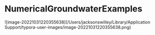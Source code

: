 # NumericalGroundwaterExamples

![image-20221031220355638](/Users/jacksonswilley/Library/Application Support/typora-user-images/image-20221031220355638.png)